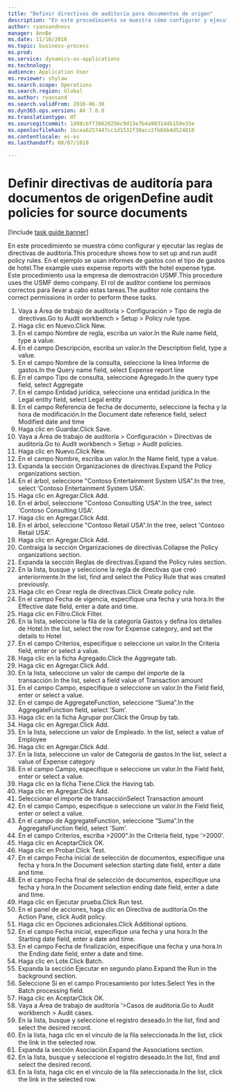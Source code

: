 ```yaml
--- 
title: "Definir directivas de auditoría para documentos de origen"
description: "En este procedimiento se muestra cómo configurar y ejecutar las reglas de directivas de auditoría."
author: ryansandness
manager: AnnBe
ms.date: 11/10/2016
ms.topic: business-process
ms.prod: 
ms.service: dynamics-ax-applications
ms.technology: 
audience: Application User
ms.reviewer: shylaw
ms.search.scope: Operations
ms.search.region: Global
ms.author: ryansand
ms.search.validFrom: 2016-06-30
ms.dyn365.ops.version: AX 7.0.0
ms.translationtype: HT
ms.sourcegitcommit: 1d98cbff30620256c9d13e7b4a90314db150e33e
ms.openlocfilehash: 1bcea6257447cc1d1532f30acc2fb6bb4d524810
ms.contentlocale: es-es
ms.lasthandoff: 08/07/2018

---
```

# <a name="define-audit-policies-for-source-documents"></a><span data-ttu-id="b6a79-103">Definir directivas de auditoría para documentos de origen</span><span class="sxs-lookup"><span data-stu-id="b6a79-103">Define audit policies for source documents</span></span>

[!include [task guide banner](../../includes/task-guide-banner.md)]

<span data-ttu-id="b6a79-104">En este procedimiento se muestra cómo configurar y ejecutar las reglas de directivas de auditoría.</span><span class="sxs-lookup"><span data-stu-id="b6a79-104">This procedure shows how to set up and run audit policy rules.</span></span> <span data-ttu-id="b6a79-105">En el ejemplo se usan informes de gastos con el tipo de gastos de hotel.</span><span class="sxs-lookup"><span data-stu-id="b6a79-105">The example uses expense reports with the hotel expense type.</span></span> <span data-ttu-id="b6a79-106">Este procedimiento usa la empresa de demostración USMF.</span><span class="sxs-lookup"><span data-stu-id="b6a79-106">This procedure uses the USMF demo company.</span></span> <span data-ttu-id="b6a79-107">El rol de auditor contiene los permisos correctos para llevar a cabo estas tareas.</span><span class="sxs-lookup"><span data-stu-id="b6a79-107">The auditor role contains the correct permissions in order to perform these tasks.</span></span>

1. <span data-ttu-id="b6a79-108">Vaya a Área de trabajo de auditoría > Configuración > Tipo de regla de directivas.</span><span class="sxs-lookup"><span data-stu-id="b6a79-108">Go to Audit workbench > Setup > Policy rule type.</span></span>
2. <span data-ttu-id="b6a79-109">Haga clic en Nuevo.</span><span class="sxs-lookup"><span data-stu-id="b6a79-109">Click New.</span></span>
3. <span data-ttu-id="b6a79-110">En el campo Nombre de regla, escriba un valor.</span><span class="sxs-lookup"><span data-stu-id="b6a79-110">In the Rule name field, type a value.</span></span>
4. <span data-ttu-id="b6a79-111">En el campo Descripción, escriba un valor.</span><span class="sxs-lookup"><span data-stu-id="b6a79-111">In the Description field, type a value.</span></span>
5. <span data-ttu-id="b6a79-112">En el campo Nombre de la consulta, seleccione la línea Informe de gastos.</span><span class="sxs-lookup"><span data-stu-id="b6a79-112">In the Query name field, select Expense report line</span></span>
6. <span data-ttu-id="b6a79-113">En el campo Tipo de consulta, seleccione Agregado.</span><span class="sxs-lookup"><span data-stu-id="b6a79-113">In the query type field, select Aggregate</span></span>
7. <span data-ttu-id="b6a79-114">En el campo Entidad jurídica, seleccione una entidad jurídica.</span><span class="sxs-lookup"><span data-stu-id="b6a79-114">In the Legal entity field, select Legal entity</span></span>
8. <span data-ttu-id="b6a79-115">En el campo Referencia de fecha de documento, seleccione la fecha y la hora de modificación.</span><span class="sxs-lookup"><span data-stu-id="b6a79-115">In the Document date reference field, select Modified date and time</span></span>
9. <span data-ttu-id="b6a79-116">Haga clic en Guardar.</span><span class="sxs-lookup"><span data-stu-id="b6a79-116">Click Save.</span></span>
10. <span data-ttu-id="b6a79-117">Vaya a Área de trabajo de auditoría > Configuración > Directivas de auditoría.</span><span class="sxs-lookup"><span data-stu-id="b6a79-117">Go to Audit workbench > Setup > Audit policies.</span></span>
11. <span data-ttu-id="b6a79-118">Haga clic en Nuevo.</span><span class="sxs-lookup"><span data-stu-id="b6a79-118">Click New.</span></span>
12. <span data-ttu-id="b6a79-119">En el campo Nombre, escriba un valor.</span><span class="sxs-lookup"><span data-stu-id="b6a79-119">In the Name field, type a value.</span></span>
13. <span data-ttu-id="b6a79-120">Expanda la sección Organizaciones de directivas.</span><span class="sxs-lookup"><span data-stu-id="b6a79-120">Expand the Policy organizations section.</span></span>
14. <span data-ttu-id="b6a79-121">En el árbol, seleccione "Contoso Entertainment System USA".</span><span class="sxs-lookup"><span data-stu-id="b6a79-121">In the tree, select 'Contoso Entertainment System USA'.</span></span>
15. <span data-ttu-id="b6a79-122">Haga clic en Agregar.</span><span class="sxs-lookup"><span data-stu-id="b6a79-122">Click Add.</span></span>
16. <span data-ttu-id="b6a79-123">En el árbol, seleccione "Contoso Consulting USA".</span><span class="sxs-lookup"><span data-stu-id="b6a79-123">In the tree, select 'Contoso Consulting USA'.</span></span>
17. <span data-ttu-id="b6a79-124">Haga clic en Agregar.</span><span class="sxs-lookup"><span data-stu-id="b6a79-124">Click Add.</span></span>
18. <span data-ttu-id="b6a79-125">En el árbol, seleccione "Contoso Retail USA".</span><span class="sxs-lookup"><span data-stu-id="b6a79-125">In the tree, select 'Contoso Retail USA'.</span></span>
19. <span data-ttu-id="b6a79-126">Haga clic en Agregar.</span><span class="sxs-lookup"><span data-stu-id="b6a79-126">Click Add.</span></span>
20. <span data-ttu-id="b6a79-127">Contraiga la sección Organizaciones de directivas.</span><span class="sxs-lookup"><span data-stu-id="b6a79-127">Collapse the Policy organizations section.</span></span>
21. <span data-ttu-id="b6a79-128">Expanda la sección Reglas de directivas.</span><span class="sxs-lookup"><span data-stu-id="b6a79-128">Expand the Policy rules section.</span></span>
22. <span data-ttu-id="b6a79-129">En la lista, busque y seleccione la regla de directivas que creó anteriormente.</span><span class="sxs-lookup"><span data-stu-id="b6a79-129">In the list, find and select the Policy Rule that was created previously.</span></span>
23. <span data-ttu-id="b6a79-130">Haga clic en Crear regla de directivas.</span><span class="sxs-lookup"><span data-stu-id="b6a79-130">Click Create policy rule.</span></span>
24. <span data-ttu-id="b6a79-131">En el campo Fecha de vigencia, especifique una fecha y una hora.</span><span class="sxs-lookup"><span data-stu-id="b6a79-131">In the Effective date field, enter a date and time.</span></span>
25. <span data-ttu-id="b6a79-132">Haga clic en Filtro.</span><span class="sxs-lookup"><span data-stu-id="b6a79-132">Click Filter.</span></span>
26. <span data-ttu-id="b6a79-133">En la lista, seleccione la fila de la categoría Gastos y defina los detalles de Hotel.</span><span class="sxs-lookup"><span data-stu-id="b6a79-133">In the list, select the row for Expense category, and set the details to Hotel</span></span>
27. <span data-ttu-id="b6a79-134">En el campo Criterios, especifique o seleccione un valor.</span><span class="sxs-lookup"><span data-stu-id="b6a79-134">In the Criteria field, enter or select a value.</span></span>
28. <span data-ttu-id="b6a79-135">Haga clic en la ficha Agregado.</span><span class="sxs-lookup"><span data-stu-id="b6a79-135">Click the Aggregate tab.</span></span>
29. <span data-ttu-id="b6a79-136">Haga clic en Agregar.</span><span class="sxs-lookup"><span data-stu-id="b6a79-136">Click Add.</span></span>
30. <span data-ttu-id="b6a79-137">En la lista, seleccione un valor de campo del importe de la transacción.</span><span class="sxs-lookup"><span data-stu-id="b6a79-137">In the list, select a field value of Transaction amount</span></span>
31. <span data-ttu-id="b6a79-138">En el campo Campo, especifique o seleccione un valor.</span><span class="sxs-lookup"><span data-stu-id="b6a79-138">In the Field field, enter or select a value.</span></span>
32. <span data-ttu-id="b6a79-139">En el campo de AggregateFunction, seleccione “Suma”.</span><span class="sxs-lookup"><span data-stu-id="b6a79-139">In the AggregateFunction field, select 'Sum'.</span></span>
33. <span data-ttu-id="b6a79-140">Haga clic en la ficha Agrupar por.</span><span class="sxs-lookup"><span data-stu-id="b6a79-140">Click the Group by tab.</span></span>
34. <span data-ttu-id="b6a79-141">Haga clic en Agregar.</span><span class="sxs-lookup"><span data-stu-id="b6a79-141">Click Add.</span></span>
35. <span data-ttu-id="b6a79-142">En la lista, seleccione un valor de Empleado. </span><span class="sxs-lookup"><span data-stu-id="b6a79-142">In the list, select a value of Employee</span></span> 
36. <span data-ttu-id="b6a79-143">Haga clic en Agregar.</span><span class="sxs-lookup"><span data-stu-id="b6a79-143">Click Add.</span></span>
37. <span data-ttu-id="b6a79-144">En la lista, seleccione un valor de Categoría de gastos.</span><span class="sxs-lookup"><span data-stu-id="b6a79-144">In the list, select a value of Expense category</span></span>
38. <span data-ttu-id="b6a79-145">En el campo Campo, especifique o seleccione un valor.</span><span class="sxs-lookup"><span data-stu-id="b6a79-145">In the Field field, enter or select a value.</span></span>
39. <span data-ttu-id="b6a79-146">Haga clic en la ficha Tiene.</span><span class="sxs-lookup"><span data-stu-id="b6a79-146">Click the Having tab.</span></span>
40. <span data-ttu-id="b6a79-147">Haga clic en Agregar.</span><span class="sxs-lookup"><span data-stu-id="b6a79-147">Click Add.</span></span>
41. <span data-ttu-id="b6a79-148">Seleccionar el importe de transacción</span><span class="sxs-lookup"><span data-stu-id="b6a79-148">Select Transaction amount</span></span>
42. <span data-ttu-id="b6a79-149">En el campo Campo, especifique o seleccione un valor.</span><span class="sxs-lookup"><span data-stu-id="b6a79-149">In the Field field, enter or select a value.</span></span>
43. <span data-ttu-id="b6a79-150">En el campo de AggregateFunction, seleccione “Suma”.</span><span class="sxs-lookup"><span data-stu-id="b6a79-150">In the AggregateFunction field, select 'Sum'.</span></span>
44. <span data-ttu-id="b6a79-151">En el campo Criterios, escriba >2000".</span><span class="sxs-lookup"><span data-stu-id="b6a79-151">In the Criteria field, type '>2000'.</span></span>
45. <span data-ttu-id="b6a79-152">Haga clic en Aceptar</span><span class="sxs-lookup"><span data-stu-id="b6a79-152">Click OK.</span></span>
46. <span data-ttu-id="b6a79-153">Haga clic en Probar.</span><span class="sxs-lookup"><span data-stu-id="b6a79-153">Click Test.</span></span>
47. <span data-ttu-id="b6a79-154">En el campo Fecha inicial de selección de documentos, especifique una fecha y hora.</span><span class="sxs-lookup"><span data-stu-id="b6a79-154">In the Document selection starting date field, enter a date and time.</span></span>
48. <span data-ttu-id="b6a79-155">En el campo Fecha final de selección de documentos, especifique una fecha y hora.</span><span class="sxs-lookup"><span data-stu-id="b6a79-155">In the Document selection ending date field, enter a date and time.</span></span>
49. <span data-ttu-id="b6a79-156">Haga clic en Ejecutar prueba.</span><span class="sxs-lookup"><span data-stu-id="b6a79-156">Click Run test.</span></span>
50. <span data-ttu-id="b6a79-157">En el panel de acciones, haga clic en Directiva de auditoría.</span><span class="sxs-lookup"><span data-stu-id="b6a79-157">On the Action Pane, click Audit policy.</span></span>
51. <span data-ttu-id="b6a79-158">Haga clic en Opciones adicionales.</span><span class="sxs-lookup"><span data-stu-id="b6a79-158">Click Additional options.</span></span>
52. <span data-ttu-id="b6a79-159">En el campo Fecha inicial, especifique una fecha y una hora.</span><span class="sxs-lookup"><span data-stu-id="b6a79-159">In the Starting date field, enter a date and time.</span></span>
53. <span data-ttu-id="b6a79-160">En el campo Fecha de finalización, especifique una fecha y una hora.</span><span class="sxs-lookup"><span data-stu-id="b6a79-160">In the Ending date field, enter a date and time.</span></span>
54. <span data-ttu-id="b6a79-161">Haga clic en Lote.</span><span class="sxs-lookup"><span data-stu-id="b6a79-161">Click Batch.</span></span>
55. <span data-ttu-id="b6a79-162">Expanda la sección Ejecutar en segundo plano.</span><span class="sxs-lookup"><span data-stu-id="b6a79-162">Expand the Run in the background section.</span></span>
56. <span data-ttu-id="b6a79-163">Seleccione Sí en el campo Procesamiento por lotes.</span><span class="sxs-lookup"><span data-stu-id="b6a79-163">Select Yes in the Batch processing field.</span></span>
57. <span data-ttu-id="b6a79-164">Haga clic en Aceptar</span><span class="sxs-lookup"><span data-stu-id="b6a79-164">Click OK.</span></span>
58. <span data-ttu-id="b6a79-165">Vaya a Área de trabajo de auditoría '>Casos de auditoría.</span><span class="sxs-lookup"><span data-stu-id="b6a79-165">Go to Audit workbench > Audit cases.</span></span>
59. <span data-ttu-id="b6a79-166">En la lista, busque y seleccione el registro deseado.</span><span class="sxs-lookup"><span data-stu-id="b6a79-166">In the list, find and select the desired record.</span></span>
60. <span data-ttu-id="b6a79-167">En la lista, haga clic en el vínculo de la fila seleccionada.</span><span class="sxs-lookup"><span data-stu-id="b6a79-167">In the list, click the link in the selected row.</span></span>
61. <span data-ttu-id="b6a79-168">Expanda la sección Asociación.</span><span class="sxs-lookup"><span data-stu-id="b6a79-168">Expand the Associations section.</span></span>
62. <span data-ttu-id="b6a79-169">En la lista, busque y seleccione el registro deseado.</span><span class="sxs-lookup"><span data-stu-id="b6a79-169">In the list, find and select the desired record.</span></span>
63. <span data-ttu-id="b6a79-170">En la lista, haga clic en el vínculo de la fila seleccionada.</span><span class="sxs-lookup"><span data-stu-id="b6a79-170">In the list, click the link in the selected row.</span></span>



